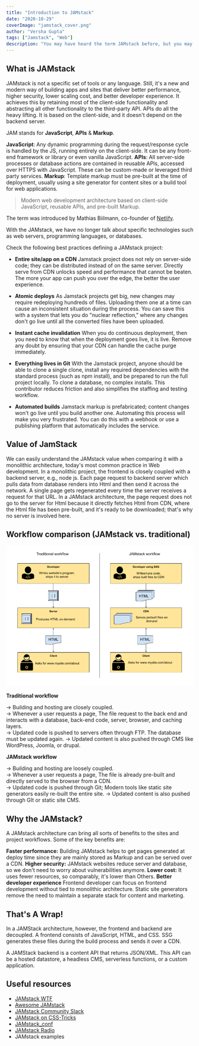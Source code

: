 ```yaml
---
title: "Introduction to JAMstack"
date: "2020-10-29"
coverImage: "jamstack_cover.png"
author: "Versha Gupta"
tags: ["Jamstack", "Web"]
description: "You may have heard the term JAMstack before, but you may not have understood what it means. In this article, We will introduce you to JAMstack as to why you need, best practice, and value."
---
```


## What is JAMstack

JAMstack is not a specific set of tools or any language. Still, it's a new and modern way of building apps and sites that deliver better performance, higher security, lower scaling cost, and better developer experience. It achieves this by retaining most of the client-side functionality and abstracting all other functionality to the third-party API. APIs do all the heavy lifting. It is based on the client-side, and it doesn't depend on the backend server.


JAM stands for **JavaScript**, **APIs** & **Markup**.

**JavaScript**:  Any dynamic programming during the request/response cycle is handled by the JS, running entirely on the client-side. It can be any front-end framework or library or even vanilla JavaScript. 
**APIs**: All server-side processes or database actions are contained in reusable APIs, accessed over HTTPS with JavaScript.  These can be custom-made or leveraged third party services.
**Markup**:   Template markup must be pre-built at the time of deployment, usually using a site generator for content sites or a build tool for web applications.

> Modern web development architecture based on client-side JavaScript, reusable APIs, and pre-built Markup.

The term was introduced by Mathias Biilmann, co-founder of  [Netlify](https://www.netlify.com/).

With the JAMstack, we have no longer talk about specific technologies such as web servers, programming languages, or databases.

Check the following best practices defining a JAMstack project:

-   **Entire site/app on a CDN**
  Jamstack project does not rely on server-side code; they can be distributed instead of on the same server. Directly serve from CDN unlocks speed and performance that cannot be beaten. The more your app can push you over the edge, the better the user experience.
  
-   **Atomic deploys**
As Jamstack projects get big, new changes may require redeploying hundreds of files. Uploading them one at a time can cause an inconsistent situation during the process. You can save this with a system that lets you do "nuclear reflection," where any changes don't go live until all the converted files have been uploaded.

-   **Instant cache invalidation**
  When you do continuous deployment, then you need to know that when the deployment goes live, it is live. Remove any doubt by ensuring that your CDN can handle the cache purge immediately.

-   **Everything lives in Git**
With the Jamstack project, anyone should be able to clone a single clone, install any required dependencies with the standard process (such as npm install), and be prepared to run the full project locally. To clone a database, no complex installs. This contributor reduces friction and also simplifies the staffing and testing workflow.

-   **Automated builds**
Jamstack markup is prefabricated; content changes won't go live until you build another one. Automating this process will make you very frustrated. You can do this with a webhook or use a publishing platform that automatically includes the service.

## Value of JamStack

We can easily understand the JAMstack value when comparing it with a monolithic architecture, today's most common practice in Web development.  In a monolithic project, the frontend is closely coupled with a backend server, e.g., node js.  Each page request to backend server which pulls data from database renders into Html and then send it across the network.  A single page gets regenerated every time the server receives a request for that URL.
In a JAMstack architecture, the page request does not go to the server for Html because it directly fetches Html from CDN, where the Html file has been pre-built, and it's ready to be downloaded; that's why no server is involved here.

##  Workflow comparison (JAMstack vs. traditional)
![jamstack-vs-traditional-workflow](image1.png)

**Traditional workflow**

→ Building and hosting are closely coupled.  
→ Whenever a user requests a page, The file request to the back end and interacts with a database, back-end code, server, browser, and caching layers.  
→ Updated code is pushed to servers often through FTP. The database must be updated again.
→ Updated content is also pushed through CMS like WordPress, Joomla, or drupal.

**JAMstack workflow**

→ Building and hosting are loosely coupled.  
→ Whenever a user requests a page, The file is already pre-built and directly served to the browser from a CDN.  
→ Updated code is pushed through Git; Modern tools like static site generators easily re-built the entire site.
→ Updated content is also pushed through GIt or static site CMS.


##  Why the JAMstack?

A JAMstack architecture can bring all sorts of benefits to the sites and project workflows. Some of the key benefits are:

**Faster performance:** Building JAMstack helps to get pages generated at deploy time since they are mainly stored as Markup and can be served over a CDN.
**Higher security:** JAMstack websites reduce server and database, so we don't need to worry about vulnerabilities anymore.
**Lower cost:** It uses fewer resources, so comparably, it's lower than Others.
**Better developer experience** Frontend developer can focus on frontend development without tied to monolithic architecture. Static site generators remove the need to maintain a separate stack for content and marketing.

## That's A Wrap!

In a JAMStack architecture, however, the frontend and backend are decoupled. A frontend consists of JavaScript, HTML, and CSS. SSG generates these files during the build process and sends it over a CDN.

A JAMStack backend is a content API that returns JSON/XML. This API can be a  hosted datastore, a  headless CMS, serverless functions, or a custom application.
## Useful resources

 - [JAMstack WTF](https://jamstack.wtf/)
 - [Awesome JAMstack](https://github.com/automata/awesome-jamstack)
 - [JAMstack Community Slack](https://jamstack.slack.com/join/shared_invite/enQtNjc4OTI1NDk3NDI1LWIxZjk1YWRjOWVlMzM0MTVlMTg4YmY1OTBjZDc1M2I3N2NhODBlZDNmNjAzMGMwNzI5MTVlMWEwYjBiMTU2NzE)
 - [JAMstack on CSS-Tricks](https://css-tricks.com/tag/jamstack/)
 - [JAMstack_conf](https://jamstackconf.com/)
 - [JAMstack Radio](https://www.heavybit.com/library/podcasts/jamstack-radio/)
 - JAMstack examples
